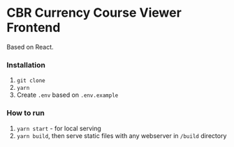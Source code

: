 # CBR Currency Course Viewer Frontend 

Based on React.

### Installation

1. `git clone`
2. `yarn`
3. Create `.env` based on `.env.example`

### How to run

1. `yarn start` - for local serving
2. `yarn build`, then serve static files with any webserver in `/build` directory 
